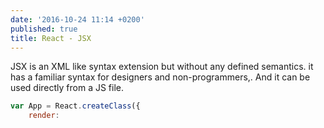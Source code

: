 ```yaml
---
date: '2016-10-24 11:14 +0200'
published: true
title: React - JSX
---
```

JSX is an XML like syntax extension but without any defined semantics. it has a familiar syntax for designers and non-programmers,. And it can be used directly from a JS file.

```javascript
var App = React.createClass({
    render: 